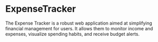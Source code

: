 # ExpenseTracker
The Expense Tracker is a robust web application aimed at simplifying financial management for users. It allows them to monitor income and expenses, visualize spending habits, and receive budget alerts. 
